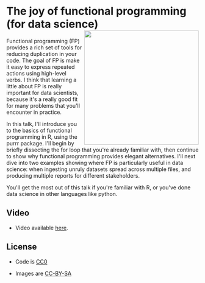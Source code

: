 # The joy of functional programming (for data science) <img src="joy-of-fp.jpg" width="300" align="right" />

Functional programming (FP) provides a rich set of tools for reducing duplication in your code. The goal of FP is make it easy to express repeated actions using high-level verbs. I think that learning a little about FP is really important for data scientists, because it's a really good fit for many problems that you'll encounter in practice.

In this talk, I'll introduce you to the basics of functional programming in R, using the purrr package. I'll begin by briefly dissecting the for loop that you're already familiar with, then continue to show why functional programming provides elegant alternatives. I'll next dive into two examples showing where FP is particularly useful in data science: when ingesting unruly datasets spread across multiple files, and producing multiple reports for different stakeholders.

You'll get the most out of this talk if you're familiar with R, or you've done data science in other languages like python.

## Video

* Video available [here](https://www.youtube.com/watch?v=bzUmK0Y07ck).

## License

* Code is [CC0](https://creativecommons.org/share-your-work/public-domain/cc0/)

* Images are [CC-BY-SA](https://creativecommons.org/licenses/by-sa/4.0/)
